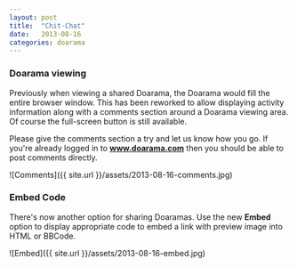 ```yaml
---
layout: post
title:  "Chit-Chat"
date:   2013-08-16
categories: doarama
---
```



### Doarama viewing

Previously when viewing a shared Doarama, the Doarama would fill the entire browser window.  This has been reworked to allow displaying activity information along with a comments section around a Doarama viewing area.  Of course the full-screen button is still available.

Please give the comments section a try and let us know how you go.  If you're already logged in to **www.doarama.com** then you should be able to post comments directly.

![Comments]({{ site.url }}/assets/2013-08-16-comments.jpg)

### Embed Code

There's now another option for sharing Doaramas.  Use the new **Embed** option to display appropriate code to embed a link with preview image into HTML or BBCode.

![Embed]({{ site.url }}/assets/2013-08-16-embed.jpg)


